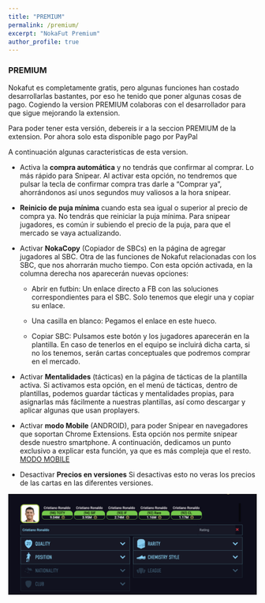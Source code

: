 ```yaml
---
title: "PREMIUM"
permalink: /premium/
excerpt: "NokaFut Premium"
author_profile: true
---
```


### PREMIUM

Nokafut es completamente gratis, pero algunas funciones han costado desarrollarlas bastantes, por eso he tenido que poner algunas cosas de pago. Cogiendo la version PREMIUM colaboras con el desarrollador para que sigue mejorando la extension.

Para poder tener esta versión, debereis ir a la seccion PREMIUM de la extension. Por ahora solo esta disponible pago por PayPal

A continuación algunas caracteristicas de esta version.

  * Activa la <b>compra automática</b> y no tendrás que confirmar al comprar. Lo más rápido para Snipear. Al activar esta opción, no tendremos que pulsar la tecla de confirmar compra tras darle a “Comprar ya”, ahorrándonos así unos segundos muy valiosos a la hora snipear.

  * <b>Reinicio de puja mínima</b> cuando esta sea igual o superior al precio de compra ya. No tendrás que reiniciar la puja mínima. Para snipear jugadores, es común ir subiendo el precio de la puja, para que el mercado se vaya actualizando.

  * Activar <b>NokaCopy</b> (Copiador de SBCs) en la página de agregar jugadores al SBC. Otra de las funciones de Nokafut relacionadas con los SBC, que nos ahorrarán mucho tiempo. Con esta opción activada, en la columna derecha nos aparecerán nuevas opciones:

    * Abrir en futbin: Un enlace directo a FB con las soluciones correspondientes para el SBC. Solo tenemos que elegir una y copiar su enlace.

    * Una casilla en blanco: Pegamos el enlace en este hueco.

    * Copiar SBC: Pulsamos este botón y los jugadores aparecerán en la plantilla. En caso de tenerlos en el equipo se incluirá dicha carta, si no los tenemos, serán cartas conceptuales que podremos comprar en el mercado.

  * Activar <b>Mentalidades</b> (tácticas) en la página de tácticas de la plantilla activa. Si activamos esta opción, en el menú de tácticas, dentro de plantillas, podemos guardar tácticas y mentalidades propias, para asignarlas más fácilmente a nuestras plantillas, así como descargar y aplicar algunas que usan proplayers.

  * Activar <b>modo Mobile</b> (ANDROID), para poder Snipear en navegadores que soportan Chrome Extensions. Esta opción nos permite snipear desde nuestro smartphone. A continuación, dedicamos un punto exclusivo a explicar esta función, ya que es más compleja que el resto. [MODO MOBILE](https://nokafut.github.io/mobile/)

  * Desactivar <b>Precios en versiones</b> Si desactivas esto no veras los precios de las cartas en las diferentes versiones.

  ![Versiones Cartas Premium](/images/preciosVersiones.png)
